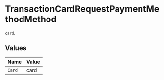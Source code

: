 # TransactionCardRequestPaymentMethodMethod

`card`.


## Values

| Name   | Value  |
| ------ | ------ |
| `Card` | card   |